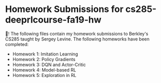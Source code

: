 # Homework Submissions for cs285-deeprlcourse-fa19-hw

👋! The following files contain my homework submissions to Berkley's CS285 taught by Sergey Levine. The following homeworks have been completed:

- Homework 1: Imitation Learning
- Homework 2: Policy Gradients
- Homework 3: DQN and Actor-Critic
- Homework 4: Model-based RL
- Homework 5: Exploration in RL
